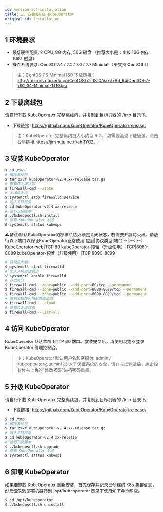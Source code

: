 ```yaml
---
id: version-2.4-installation
title: 三、安装和升级 KubeOperator
original_id: installation
---
```


## 1 环境要求

-  最低硬件配置: 2 CPU, 8G 内存, 50G 磁盘 （推荐大小是：4 核 16G 内存 100G 磁盘）
-  操作系统要求: CentOS 7.4 / 7.5 / 7.6 / 7.7 Minimal  （不支持 CentOS 8）

> 注：CentOS 7.6 Minimal ISO 下载链接：http://mirrors.cqu.edu.cn/CentOS/7.6.1810/isos/x86_64/CentOS-7-x86_64-Minimal-1810.iso

## 2 下载离线包

请自行下载 KubeOperator 完整离线包，并复制到目标机器的 /tmp 目录下。

-  下载链接: https://github.com/KubeOperator/KubeOperator/releases

> 注：KubeOperator 完整离线包大小约为 6 G。
> 如需要高速下载通道，点击右侧链接 https://jinshuju.net/f/ahRYO2。

## 3 安装 KubeOperator

``` bash
$ cd /tmp
# 解压离线包
$ tar zxvf kubeOperator-v2.4.xx-release.tar.gz
# 查看防火墙状态
$ firewall-cmd --state
# 关闭防火墙
$ systemctl stop firewalld.service
# 进入项目目录
$ cd kubeOperator-v2.4.xx-release
# 运行安装脚本
$ ./kubeopsctl.sh install
# 查看 KubeOperator 状态
$ systemctl status kubeops
```

⚠️备注:默认KubeOperator的部署机防火墙是关闭状态，若需要开启防火墙，请放行以下端口以保证KubeOperator正常使用
应用|协议类型|端口
--|:--:|--:
KubeOperator-web|TCP|80
kubeOperator-预留（升级使用）|TCP|8080-8089
kubeOperator-预留（升级使用）|TCP|8090-8099
```bash
# 启动防火墙
$ systemctl start firewalld
# 加入开机自动启动
$ systemctl enable firewalld
# 开放端口
$ firewall-cmd --zone=public --add-port=80/tcp --permanent
$ firewall-cmd --zone=public --add-port=8080-8089/tcp --permanent
$ firewall-cmd --zone=public --add-port=8090-8099/tcp --permanent
# 重新加载防火墙配置使生效
$ firewall-cmd --reload
# 查看防火墙状态
$ firewall-cmd --list-all
```
## 4 访问 KubeOperator

KubeOperator 默认监听 HTTP 80 端口。安装完毕后，请使用浏览器登录 KubeOperator 管理控制台。

> 注：KubeOperator 默认用户名和密码为: admin / kubeoperator@admin123
> 为了保证系统的安全，请在完成登录后，点击控制台右上角的"修改密码"进行密码重置。

## 5 升级 KubeOperator

请自行下载 KubeOperator 完整离线包，并复制到目标机器的 /tmp 目录下。

-  下载链接: https://github.com/KubeOperator/KubeOperator/releases

``` bash
$ cd /tmp
# 解压离线包
$ tar zxvf kubeOperator-v2.4.xx-release.tar.gz
# 进入项目目录
$ cd kubeOperator-v2.4.xx-release
# 运行升级脚本
$ ./kubeopsctl.sh upgrade
# 查看 KubeOperator 状态
$ systemctl status kubeops
```

## 6 卸载 KubeOperator

如果要卸载 KubeOperator 重新安装，首先保存并记录已创建的 K8s 集群信息，然后登录到部署机器转到 /opt/kubeoperator 目录下使用如下命令卸载。

``` bash
$ cd /opt/kubeoperator
$ ./kubeopsctl.sh uninstall

```

